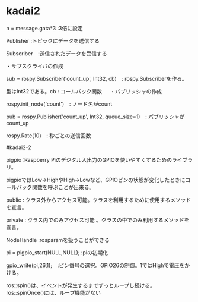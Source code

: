 # kadai2

 n = message.gata*3 :3倍に設定
 
Publisher :トピックにデータを送信する

Subscriber　:送信されたデータを受信する 

・サブスクライバの作成

sub = rospy.Subscriber('count_up', Int32, cb)　: rospy.Subscriberを作る。

型はInt32である。cb : コールバック関数
　
・パブリッシャの作成

rospy.init_node('count')　: ノード名がcount

pub = rospy.Publisher('count_up', Int32, queue_size=1)　: パブリッシャがcount_up

rospy.Rate(10)　: 秒ごとの送信回数

#kadai2-2

pigpio :Raspberry Piのデジタル入出力のGPIOを使いやすくするためのライブラリ。

pigpioではLow→HighやHigh→Lowなど、GPIOピンの状態が変化したときにコールバック関数を呼ぶことが出来る。

public : クラス外からアクセス可能。クラスを利用するために使用するメソッドを宣言。

private : クラス内でのみアクセス可能 。クラスの中でのみ利用するメソッドを宣言。

NodeHandle :rosparamを扱うことができる

pi = pigpio_start(NULL,NULL); :piの初期化

gpio_write(pi,26,1);　:ピン番号の選択。GPIO26の制御。1ではHighで電圧をかける。

ros::spin()は、イベントが発生するまでずっとループし続ける。
ros::spinOnce()には、ループ機能がない
